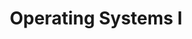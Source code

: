 ---
page_id: course_3
layout: page
title: Operating Systems I
description: 
location: ETITC
img: 
redirect: https://github.com/saguileran/ETITC-2024-1/tree/main/Operating%20Systems%20I
importance: 2
category: ETITC-2024-1
related_publications: true
---